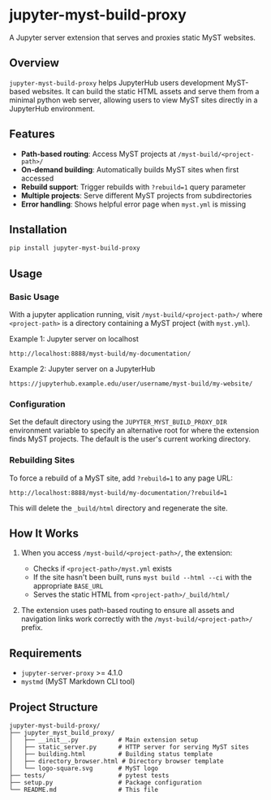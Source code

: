 # jupyter-myst-build-proxy

A Jupyter server extension that serves and proxies static MyST websites.

## Overview

`jupyter-myst-build-proxy` helps JupyterHub users development MyST-based websites. It can build the static HTML assets and serve them from a minimal python web server, allowing users to view MyST sites directly in a JupyterHub environment.

## Features

- **Path-based routing**: Access MyST projects at `/myst-build/<project-path>/`
- **On-demand building**: Automatically builds MyST sites when first accessed
- **Rebuild support**: Trigger rebuilds with `?rebuild=1` query parameter
- **Multiple projects**: Serve different MyST projects from subdirectories
- **Error handling**: Shows helpful error page when `myst.yml` is missing

## Installation

```bash
pip install jupyter-myst-build-proxy
```

## Usage

### Basic Usage

With a jupyter application running, visit `/myst-build/<project-path>/` where `<project-path>` is a directory containing a MyST project (with `myst.yml`).

Example 1: Jupyter server on localhost
```
http://localhost:8888/myst-build/my-documentation/
```

Example 2: Jupyter server on a JupyterHub
```
https://jupyterhub.example.edu/user/username/myst-build/my-website/
```

### Configuration

Set the default directory using the `JUPYTER_MYST_BUILD_PROXY_DIR` environment variable to specify an alternative root for where the extension finds MyST projects. The default is the user's current working directory.

### Rebuilding Sites

To force a rebuild of a MyST site, add `?rebuild=1` to any page URL:

```
http://localhost:8888/myst-build/my-documentation/?rebuild=1
```

This will delete the `_build/html` directory and regenerate the site.

## How It Works

1. When you access `/myst-build/<project-path>/`, the extension:
   - Checks if `<project-path>/myst.yml` exists
   - If the site hasn't been built, runs `myst build --html --ci` with the appropriate `BASE_URL`
   - Serves the static HTML from `<project-path>/_build/html/`

2. The extension uses path-based routing to ensure all assets and navigation links work correctly with the `/myst-build/<project-path>/` prefix.

## Requirements

- `jupyter-server-proxy` >= 4.1.0
- `mystmd` (MyST Markdown CLI tool)

## Project Structure

```
jupyter-myst-build-proxy/
├── jupyter_myst_build_proxy/
│   ├── __init__.py           # Main extension setup
│   ├── static_server.py      # HTTP server for serving MyST sites
│   ├── building.html         # Building status template
│   ├── directory_browser.html # Directory browser template
│   └── logo-square.svg       # MyST logo
├── tests/                    # pytest tests
├── setup.py                  # Package configuration
└── README.md                 # This file
```
